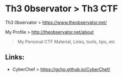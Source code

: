 # Th3 0bservator > Th3 CTF

Th3 0bservator > https://www.theobservator.net/

My Profile > http://theobservator.net/about

> My Personal CTF Material, Links, tools, tips, etc


## Links:

  - CyberChef > https://gchq.github.io/CyberChef/
